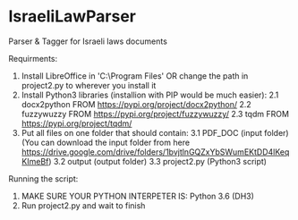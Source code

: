 # IsraeliLawParser
Parser &amp; Tagger for Israeli laws documents

Requirments: 
  1. Install LibreOffice in 'C:\Program Files\' OR change the path in project2.py to wherever you install it
  2. Install Python3 libraries (installion with PIP would be much easier):
    2.1 docx2python FROM https://pypi.org/project/docx2python/
    2.2 fuzzywuzzy FROM https://pypi.org/project/fuzzywuzzy/
    2.3 tqdm FROM https://pypi.org/project/tqdm/
  3. Put all files on one folder that should contain:
    3.1 PDF_DOC (input folder) (You can download the input folder from here https://drive.google.com/drive/folders/1bvjtlnGQZxYbSWumEKtDD4lKeqKImeBf)
    3.2 output (output folder)
    3.3 project2.py (Python3 script)

Running the script:
  1. MAKE SURE YOUR PYTHON INTERPETER IS: Python 3.6 (DH3)
  1. Run project2.py and wait to finish
